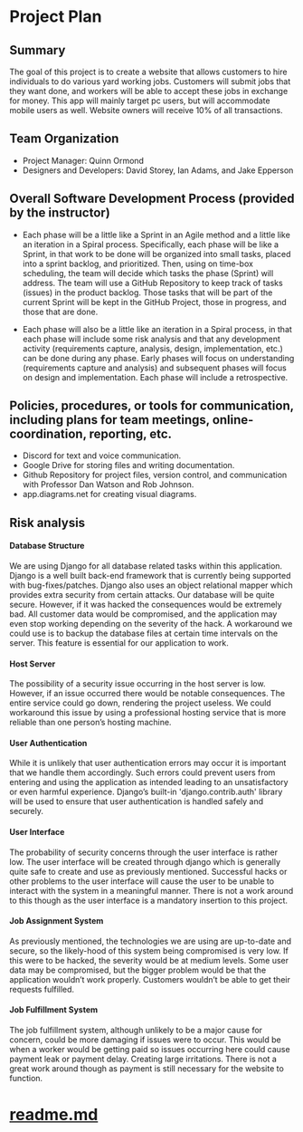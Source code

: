 # Project Plan

## Summary

The goal of this project is to create a website that allows customers to hire individuals to do various yard working jobs. Customers will submit jobs that they want done, and workers will be able to accept these jobs in exchange for money. This app will mainly target pc users, but will accommodate mobile users as well. Website owners will receive 10% of all transactions.

## Team Organization

- Project Manager: Quinn Ormond
- Designers and Developers: David Storey, Ian Adams, and Jake Epperson

## Overall Software Development Process (provided by the instructor)

- Each phase will be a little like a Sprint in an Agile method and a little like an iteration in a Spiral process.  Specifically, each phase will be like a Sprint, in that work to be done will be organized into small tasks, placed into a sprint backlog, and prioritized.   Then, using on time-box scheduling, the team will decide which tasks the phase (Sprint) will address.  The team will use a GitHub Repository to keep track of tasks (issues) in the product backlog. Those tasks that will be part of the current Sprint will be kept in the GitHub Project, those in progress, and those that are done.

- Each phase will also be a little like an iteration in a Spiral process, in that each phase will include some risk analysis and that any development activity (requirements capture, analysis, design, implementation, etc.) can be done during any phase.  Early phases will focus on understanding (requirements capture and analysis) and subsequent phases will focus on design and implementation.  Each phase will include a retrospective.

## Policies, procedures, or tools for communication, including plans for team meetings, online-coordination, reporting, etc.

- Discord for text and voice communication.
- Google Drive for storing files and writing documentation.
- Github Repository for project files, version control, and communication with Professor Dan Watson and Rob Johnson.
- app.diagrams.net for creating visual diagrams.

## Risk analysis

#### Database Structure
We are using Django for all database related tasks within this application. Django is a well built back-end framework that is currently being supported with bug-fixes/patches. Django also uses an object relational mapper which provides extra security from certain attacks. Our database will be quite secure. However, if it was hacked the consequences would be extremely bad. All customer data would be compromised, and the application may even stop working depending on the severity of the hack. A workaround we could use is to backup the database files at certain time intervals on the server. This feature is essential for our application to work.

#### Host Server 
The possibility of a security issue occurring in the host server is low. However, if an issue occurred there would be notable consequences. The entire service could go down, rendering the project useless. We could workaround this issue by using a professional hosting service that is more reliable than one person’s hosting machine. 

#### User Authentication
While it is unlikely that user authentication errors may occur it is important that we handle them accordingly. Such errors could prevent users from entering and using the application as intended leading to an unsatisfactory or even harmful experience. Django’s built-in 'django.contrib.auth' library will be used to ensure that user authentication is handled safely and securely.

#### User Interface
The probability of security concerns through the user interface is rather low. The user interface will be created through django which is generally quite safe to create and use as previously mentioned. Successful hacks or other problems to the user interface will cause the user to be unable to interact with the system in a meaningful manner. There is not a work around to this though as the user interface is a mandatory insertion to this project.

#### Job Assignment System
As previously mentioned, the technologies we are using are up-to-date and secure, so the likely-hood of this system being compromised is very low. If this were to be hacked, the severity would be at medium levels. Some user data may be compromised, but the bigger problem would be that the application wouldn’t work properly. Customers wouldn’t be able to get their requests fulfilled.

#### Job Fulfillment System
The job fulfillment system, although unlikely to be a major cause for concern, could be more damaging if issues were to occur. This would be when a worker would be getting paid so issues occurring here could cause payment leak or payment delay. Creating large irritations. There is not a great work around though as payment is still necessary for the website to function.

# [readme.md](../readme.md)
